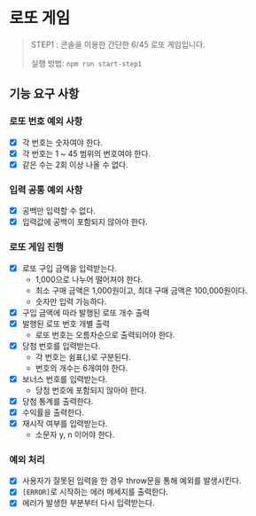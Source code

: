 # 로또 게임

> STEP1 : 콘솔을 이용한 간단한 6/45 로또 게임입니다.
>
> 실행 방법: `npm run start-step1`

## 기능 요구 사항

### 로또 번호 예외 사항

- [x] 각 번호는 숫자여야 한다.
- [x] 각 번호는 1 ~ 45 범위의 번호여야 한다.
- [x] 같은 수는 2회 이상 나올 수 없다.

### 입력 공통 예외 사항

- [x] 공백만 입력할 수 없다.
- [x] 입력값에 공백이 포함되지 않아야 한다.

### 로또 게임 진행

- [x] 로또 구입 금액을 입력받는다.
  - 1,000으로 나누어 떨어져야 한다.
  - 최소 구매 금액은 1,000원이고, 최대 구매 금액은 100,000원이다.
  - 숫자만 입력 가능하다.
- [x] 구입 금액에 따라 발행된 로또 개수 출력
- [x] 발행된 로또 번호 개별 출력
  - 로또 번호는 오름차순으로 출력되어야 한다.
- [x] 당첨 번호를 입력받는다.
  - 각 번호는 쉼표(,)로 구분된다.
  - 번호의 개수는 6개여야 한다.
- [x] 보너스 번호를 입력받는다.
  - 당첨 번호에 포함되지 않아야 한다.
- [x] 당첨 통계를 출력한다.
- [x] 수익률을 출력한다.
- [x] 재시작 여부를 입력받는다.
  - 소문자 y, n 이어야 한다.

### 예외 처리

- [x] 사용자가 잘못된 입력을 한 경우 throw문을 통해 예외를 발생시킨다.
- [x] `[ERROR]`로 시작하는 에러 메세지를 출력한다.
- [x] 에러가 발생한 부분부터 다시 입력받는다.
